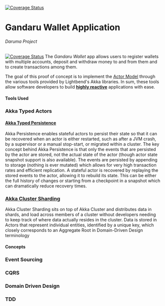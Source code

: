 [![Coverage Status](https://coveralls.io/repos/github/JulianIrigoyen/ganbaru-wallet/badge.svg?branch=master)](https://coveralls.io/github/JulianIrigoyen/ganbaru-wallet?branch=master)
# Gandaru Wallet Application
###### Daruma Project
[![Coverage Status](https://coveralls.io/repos/github/JulianIrigoyen/ganbaru-wallet/badge.svg?branch=master)](https://coveralls.io/github/JulianIrigoyen/ganbaru-wallet?branch=master)
The _Gandaru Wallet_ app allows users to register wallets with multiple accounts, deposit and withdraw money to and from them and to create transactions among them. 

The goal of this proof of concept is to implement the [Actor Model](https://doc.akka.io/docs/akka/current/typed/guide/actors-motivation.html) through the various tools provided by Lightbend's Akka libraries. In sum, these tools allow software developers to build **[highly reactive](https://www.lightbend.com/blog/reactive-manifesto-20)** applications with ease.

#### Tools Used

### Akka Typed Actors

#### [Akka Typed Persistence](https://doc.akka.io/docs/akka/current/typed/persistence.html)
Akka Persistence enables stateful actors to persist their state so that it can be recovered when an actor 
is either restarted, such as after a JVM crash, by a supervisor or a manual stop-start, or migrated within a cluster. The key concept behind Akka Persistence is that only the events that are persisted by the actor are stored, not the actual state of the actor (though actor state snapshot support is also available). The events are persisted by appending to storage (nothing is ever mutated) which allows for very high transaction rates and efficient replication. A stateful actor is recovered by replaying the stored events to the actor, allowing it to rebuild its state. This can be either the full history of changes or starting from a checkpoint in a snapshot which can dramatically reduce recovery times.

### [Akka Cluster Sharding](https://doc.akka.io/docs/akka/current/typed/cluster-sharding.html)
Akka Cluster Sharding sits on top of Akka Cluster and distributes data in shards, and load across members of a cluster without developers needing to keep track of where data actually resides in the cluster. Data is stored in Actors that represent individual entities, identified by a unique key, which closely corresponds to an Aggregate Root in Domain-Driven Design terminology

#### Concepts

### Event Sourcing

### CQRS

### Domain Driven Design

### TDD
